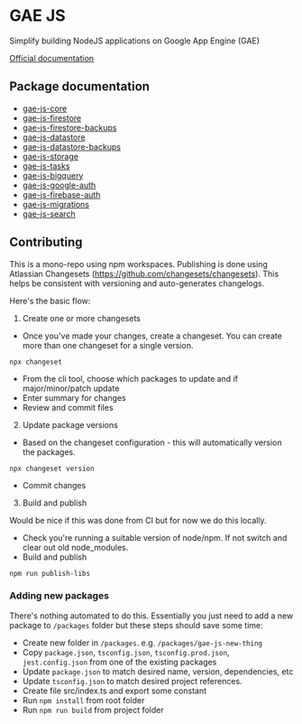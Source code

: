 # GAE JS

Simplify building NodeJS applications on Google App Engine (GAE)

[Official documentation](https://mondo-mob.github.io/gae-js-docs)

## Package documentation

- [gae-js-core](https://mondo-mob.github.io/gae-js-docs/packages/gae-js-core.html)
- [gae-js-firestore](https://mondo-mob.github.io/gae-js-docs/packages/gae-js-firestore.html)
- [gae-js-firestore-backups](https://mondo-mob.github.io/gae-js-docs/packages/gae-js-firestore-backups.html)
- [gae-js-datastore](https://mondo-mob.github.io/gae-js-docs/packages/gae-js-datastore.html)
- [gae-js-datastore-backups](https://mondo-mob.github.io/gae-js-docs/packages/gae-js-datastore-backups.html)
- [gae-js-storage](https://mondo-mob.github.io/gae-js-docs/packages/gae-js-storage.html)
- [gae-js-tasks](https://mondo-mob.github.io/gae-js-docs/packages/gae-js-tasks.html)
- [gae-js-bigquery](https://mondo-mob.github.io/gae-js-docs/packages/gae-js-bigquery.html)
- [gae-js-google-auth](https://mondo-mob.github.io/gae-js-docs/packages/gae-js-google-auth.html)
- [gae-js-firebase-auth](https://mondo-mob.github.io/gae-js-docs/packages/gae-js-firebase-auth.html)
- [gae-js-migrations](https://mondo-mob.github.io/gae-js-docs/packages/gae-js-migrations.html)
- [gae-js-search](https://mondo-mob.github.io/gae-js-docs/packages/gae-js-gae-search.html)

## Contributing

This is a mono-repo using npm workspaces.
Publishing is done using Atlassian Changesets (https://github.com/changesets/changesets).
This helps be consistent with versioning and auto-generates changelogs.

Here's the basic flow:

1. Create one or more changesets

- Once you've made your changes, create a changeset. You can create more than one changeset for a single version.

```
npx changeset
```

- From the cli tool, choose which packages to update and if major/minor/patch update
- Enter summary for changes
- Review and commit files

2. Update package versions

- Based on the changeset configuration - this will automatically version the packages.

```
npx changeset version
```

- Commit changes

3. Build and publish

Would be nice if this was done from CI but for now we do this locally.

- Check you're running a suitable version of node/npm. If not switch and clear out old node_modules.
- Build and publish

```
npm run publish-libs
```

### Adding new packages

There's nothing automated to do this. Essentially you just need to add a new package to `/packages` folder but
these steps should save some time:

- Create new folder in `/packages`. e.g. `/packages/gae-js-new-thing`
- Copy `package.json`, `tsconfig.json`, `tsconfig.prod.json`, `jest.config.json` from one of the existing packages
- Update `package.json` to match desired name, version, dependencies, etc
- Update `tsconfig.json` to match desired project references.
- Create file src/index.ts and export some constant
- Run `npm install` from root folder
- Run `npm run build` from project folder
